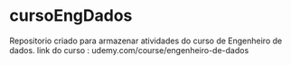 # cursoEngDados
Repositorio criado para armazenar atividades do curso de Engenheiro de dados.
link do curso : udemy.com/course/engenheiro-de-dados
